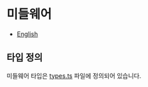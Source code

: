 # 미들웨어

* [English](middleware.md)

## 타입 정의

미들웨어 타입은 [types.ts](../scripts/middleware/types.ts) 파일에 정의되어 있습니다.
